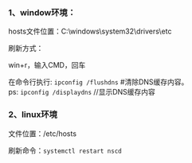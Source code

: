 ### 1、window环境：

hosts文件位置：C:\windows\system32\drivers\etc

刷新方式：

win+r，输入CMD，回车

在命令行执行: ```ipconfig /flushdns```     #清除DNS缓存内容。  
ps: ```ipconfig /displaydns```    //显示DNS缓存内容

 

### 2、linux环境

文件位置：/etc/hosts

刷新命令：```systemctl restart nscd```